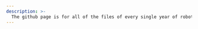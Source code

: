 ```yaml
---
description: >-
  The github page is for all of the files of every single year of robotics, and the gitbook page is for documentation and resources to help build and program the robot!
---
```

